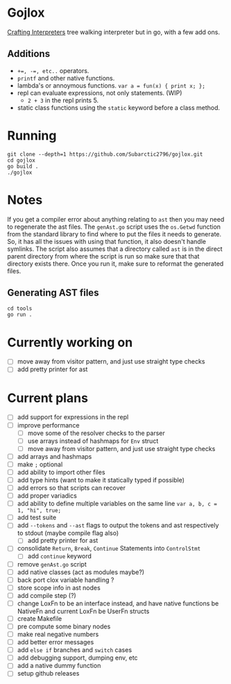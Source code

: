# Gojlox
[Crafting Interpreters](https://craftinginterpreters.com) tree walking interpreter but in go, with a few add ons.

## Additions
- `+=, -=, etc..` operators.
- `printf` and other native functions.
- lambda's or annoymous functions. `var a = fun(x) { print x; };`
- repl can evaluate expressions, not only statements. (WIP)
    - `2 + 3` in the repl prints 5.
- static class functions using the `static` keyword before a class method.

# Running
```console
git clone --depth=1 https://github.com/Subarctic2796/gojlox.git
cd gojlox
go build .
./gojlox
```

# Notes
If you get a compiler error about anything relating to `ast` then you may need to regenerate the ast files.
The `genAst.go` script uses the `os.Getwd` function from the standard library to find where to put the files
it needs to generate. So, it has all the issues with using that function, it also doesn't handle symlinks. The
script also assumes that a directory called `ast` is in the direct parent directory from where the script is run
so make sure that that directory exists there.
Once you run it, make sure to reformat the generated files.
## Generating AST files
```console
cd tools
go run .
```

# Currently working on
- [ ] move away from visitor pattern, and just use straight type checks
- [ ] add pretty printer for ast

# Current plans
- [ ] add support for expressions in the repl
- [ ] improve performance
  - [ ] move some of the resolver checks to the parser
  - [ ] use arrays instead of hashmaps for `Env` struct
  - [ ] move away from visitor pattern, and just use straight type checks
- [ ] add arrays and hashmaps
- [ ] make `;` optional
- [ ] add ability to import other files
- [ ] add type hints (want to make it statically typed if possible)
- [ ] add errors so that scripts can recover
- [ ] add proper variadics
- [ ] add ability to define multiple variables on the same line `var a, b, c = 1, "hi", true;`
- [ ] add test suite
- [ ] add `--tokens` and `--ast` flags to output the tokens and ast respectively to stdout (maybe compile flag also)
  - [ ] add pretty printer for ast
- [ ] consolidate `Return`, `Break`, `Continue` Statements into `ControlStmt`
  - [ ] add `continue` keyword
- [ ] remove `genAst.go` script
- [ ] add native classes (act as modules maybe?)
- [ ] back port clox variable handling ?
- [ ] store scope info in ast nodes
- [ ] add compile step (?)
- [ ] change LoxFn to be an interface instead, and have native functions be NativeFn and current LoxFn be UserFn structs
- [ ] create Makefile
- [ ] pre compute some binary nodes
- [ ] make real negative numbers
- [ ] add better error messages
- [ ] add `else if` branches and `switch` cases
- [ ] add debugging support, dumping env, etc
- [ ] add a native dummy function
- [ ] setup github releases
